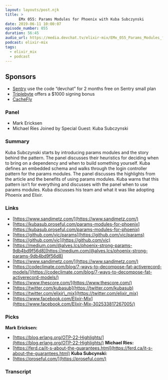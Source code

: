 ```yaml
---
layout: layouts/post.njk
title: >
      EMx 055: Params Modules for Phoenix with Kuba Subczynski
date: 2019-06-11 10:00:07
episode_number: 055
duration: 56:45
audio_url: https://media.devchat.tv/elixir-mix/EMx_055_Params_Modules_for_Phoenix_with_Kuba_Subczynski.mp3
podcast: elixir-mix
tags: 
  - elixir_mix
  - podcast
---
```


## **Sponsors**

- [Sentry](https://sentry.io/) use the code “devchat” for 2 months free on Sentry small plan
- [Triplebyte](https://triplebyte.com/elixir) offers a $1000 signing bonus
- [CacheFly](https://www.cachefly.com/)

### **Panel**

- Mark Ericksen
- Michael Ries
Joined by Special Guest: Kuba Subczynski
### **Summary**
Kuba Subczynski starts by introducing params modules and the story behind the pattern. The panel discusses their heuristics for deciding when to bring on a dependency and when to build something yourself. Kuba defines an embedded schema and walks through the login controller pattern for the params modules. The panel discusses the highlights from the article and the benefits of using params modules. Kuba warns that this pattern isn’t for everything and discusses with the panel when to use params modules. Kuba discusses his team and what it was like adopting Phoenix and Elixir.
### **Links**

- [https://www.sandimetz.com/](https://www.sandimetz.com/)
- [https://kubasub.proseful.com/params-modules-for-phoenix](https://kubasub.proseful.com/params-modules-for-phoenix)
- [https://github.com/vic/params](https://github.com/vic/params)
- [https://github.com/vic](https://github.com/vic)
- [https://medium.com/@alves.lcs/phoenix-strong-params-9db4bd9f56d8](https://medium.com/@alves.lcs/phoenix-strong-params-9db4bd9f56d8)
- [https://www.sandimetz.com/](https://www.sandimetz.com/)
- [https://codeclimate.com/blog/7-ways-to-decompose-fat-activerecord-models/](https://codeclimate.com/blog/7-ways-to-decompose-fat-activerecord-models/)
- [https://www.thescore.com/](https://www.thescore.com/)
- [https://twitter.com/kubasub](https://twitter.com/kubasub)
- [https://twitter.com/elixir\_mix](https://twitter.com/elixir_mix)
- [https://www.facebook.com/Elixir-Mix](https://www.facebook.com/Elixir-Mix-302533817267005/)

### **Picks**
 **Mark Ericksen:**
- [https://blog.erlang.org/OTP-22-Highlights/](https://blog.erlang.org/OTP-22-Highlights/)
**Michael Ries:**
- [https://ferd.ca/it-s-about-the-guarantees.html](https://ferd.ca/it-s-about-the-guarantees.html)
**Kuba Subcynski:**
- [https://proseful.com/](https://proseful.com/)


### Transcript


